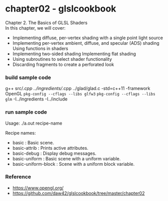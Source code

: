 chapter02 - glslcookbook
===============

Chapter 2. The Basics of GLSL Shaders <br/>
In this chapter, we will cover:  <br/>
- Implementing diffuse, per-vertex shading with a single point light source 
- Implementing per-vertex ambient, diffuse, and specular (ADS) shading Using functions in shaders 
- Implementing two-sided shading Implementing flat shading 
- Using subroutines to select shader functionality 
- Discarding fragments to create a perforated look

### build sample code
g++ src/*.cpp  ../ingredients/*.cpp ../glad/glad.c  -std=c++11  -framework OpenGL `pkg-config --cflags --libs glfw3` `pkg-config --cflags --libs glm` -I../ingredients -I../include <br/>

### run sample code
Usage: ./a.out recipe-name <br/>

Recipe names:  <br/>
- basic : Basic scene. <br/>
- basic-attrib : Prints active attributes. <br/>
- basic-debug : Display debug messages. <br/>
- basic-uniform : Basic scene with a uniform variable. <br/>
- basic-uniform-block : Scene with a uniform block variable. <br/>


### Reference <br/>
- https://www.opengl.org/
- https://github.com/daw42/glslcookbook/tree/master/chapter02

